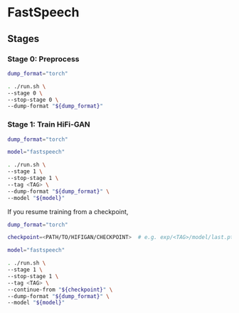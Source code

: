 # FastSpeech

## Stages

### Stage 0: Preprocess

```sh
dump_format="torch"

. ./run.sh \
--stage 0 \
--stop-stage 0 \
--dump-format "${dump_format}"
```

### Stage 1: Train HiFi-GAN

```sh
dump_format="torch"

model="fastspeech"

. ./run.sh \
--stage 1 \
--stop-stage 1 \
--tag <TAG> \
--dump-format "${dump_format}" \
--model "${model}"
```

If you resume training from a checkpoint,

```sh
dump_format="torch"

checkpoint=<PATH/TO/HIFIGAN/CHECKPOINT>  # e.g. exp/<TAG>/model/last.pth

model="fastspeech"

. ./run.sh \
--stage 1 \
--stop-stage 1 \
--tag <TAG> \
--continue-from "${checkpoint}" \
--dump-format "${dump_format}" \
--model "${model}"
```

